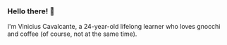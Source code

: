 ### Hello there! 👋

I'm Vinicius Cavalcante, a 24-year-old lifelong learner who loves gnocchi and coffee (of course, not at the same time). <br />
